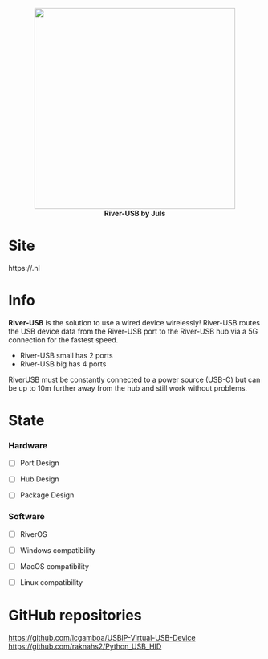 <p align="center">
<img src="img/river-usb-half.png" width="400">
  <br>
  <strong>River-USB by Juls</strong>
</p>

# Site

https://.nl

# Info

 <strong>River-USB</strong> is the solution to use a wired device wirelessly!
River-USB routes the USB device data from the River-USB port to the River-USB hub via a 5G connection for the fastest speed.

* River-USB small has 2 ports
* River-USB big has 4 ports

RiverUSB must be constantly connected to a power source (USB-C)
but can be up to 10m further away from the hub and still work without problems.


# State

### Hardware
- [ ] Port Design
- [ ] Hub Design

- [ ] Package Design

### Software
- [ ] RiverOS  

- [ ] Windows compatibility 
- [ ] MacOS compatibility 
- [ ] Linux compatibility 

# GitHub repositories

https://github.com/lcgamboa/USBIP-Virtual-USB-Device
https://github.com/raknahs2/Python_USB_HID
